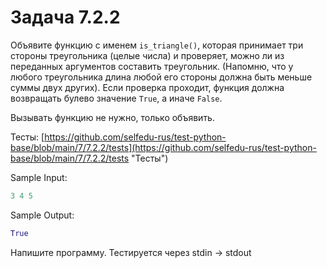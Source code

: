 # Задача 7.2.2

Объявите функцию с именем `is_triangle()`, которая принимает три стороны треугольника (целые числа) и проверяет, можно ли из переданных аргументов составить треугольник. (Напомню, что у любого треугольника длина любой его стороны должна быть меньше суммы двух других). Если  проверка проходит, функция должна возвращать булево значение `True`, а иначе `False`.

Вызывать функцию не нужно, только объявить.

Тесты: [https://github.com/selfedu-rus/test-python-base/blob/main/7/7.2.2/tests](https://github.com/selfedu-rus/test-python-base/blob/main/7/7.2.2/tests "Тесты")

Sample Input:

```python
3 4 5
```

Sample Output:

```python
True
```

Напишите программу. Тестируется через stdin → stdout
